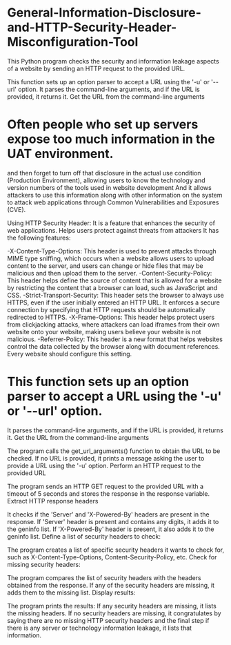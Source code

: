 # General-Information-Disclosure-and-HTTP-Security-Header-Misconfiguration-Tool

This Python program checks the security and information leakage aspects of a website by sending an HTTP request to the provided URL. 

This function sets up an option parser to accept a URL using the '-u' or '--url' option.
It parses the command-line arguments, and if the URL is provided, it returns it.
Get the URL from the command-line arguments

# Often people who set up servers expose too much information in the UAT environment.
and then forget to turn off that disclosure in the actual use condition (Production Environment), allowing users to know the technology and version numbers of the tools used in website development And it allows attackers to use this information along with other information on the system to attack web applications through Common Vulnerabilities and Exposures (CVE).

Using HTTP Security Header: It is a feature that enhances the security of web applications. Helps users protect against threats from attackers It has the following features:

   -X-Content-Type-Options: This header is used to prevent attacks through MIME type sniffing, which occurs when a website allows users to upload content to the server, and users can change 
    or hide files that may be malicious and then upload them to the server.
   -Content-Security-Policy: This header helps define the source of content that is allowed for a website by restricting the content that a browser can load, such as JavaScript and CSS.
   -Strict-Transport-Security: This header sets the browser to always use HTTPS, even if the user initially entered an HTTP URL. It enforces a secure connection by specifying that HTTP 
    requests should be automatically redirected to HTTPS.
   -X-Frame-Options: This header helps protect users from clickjacking attacks, where attackers can load iframes from their own website onto your website, making users believe your website is 
    not malicious.
   -Referrer-Policy: This header is a new format that helps websites control the data collected by the browser along with document references. Every website should configure this setting.
 
# This function sets up an option parser to accept a URL using the '-u' or '--url' option.
It parses the command-line arguments, and if the URL is provided, it returns it.
Get the URL from the command-line arguments

The program calls the get_url_arguments() function to obtain the URL to be checked. If no URL is provided, it prints a message asking the user to provide a URL using the '-u' option.
Perform an HTTP request to the provided URL

The program sends an HTTP GET request to the provided URL with a timeout of 5 seconds and stores the response in the response variable.
Extract HTTP response headers

It checks if the 'Server' and 'X-Powered-By' headers are present in the response.
If 'Server' header is present and contains any digits, it adds it to the geninfo list.
If 'X-Powered-By' header is present, it also adds it to the geninfo list.
Define a list of security headers to check:

The program creates a list of specific security headers it wants to check for, such as X-Content-Type-Options, Content-Security-Policy, etc.
Check for missing security headers:

The program compares the list of security headers with the headers obtained from the response.
If any of the security headers are missing, it adds them to the missing list.
Display results:

The program prints the results:
If any security headers are missing, it lists the missing headers.
If no security headers are missing, it congratulates by saying there are no missing HTTP security headers
and the final step if there is any server or technology information leakage, it lists that information.

